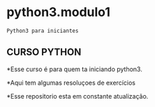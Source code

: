 # python3.modulo1
    Python3 para iniciantes 

## CURSO PYTHON 

*Esse curso é para quem ta iniciando python3. 

*Aqui tem algumas resoluçoes de exercícios

*Esse repositorio esta em constante atualização.

